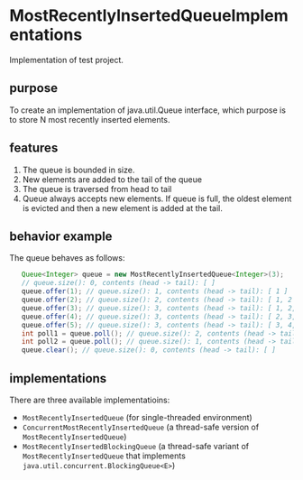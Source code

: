 # MostRecentlyInsertedQueueImplementations
Implementation of test project.

## purpose
To create an implementation of java.util.Queue<E> interface, which purpose is to store N most recently inserted elements.

## features
1. The queue is bounded in size.
2. New elements are added to the tail of the queue
3. The queue is traversed from head to tail
4. Queue always accepts new elements. If queue is full, the oldest element is evicted and then a new element is added at the tail.

## behavior example
The queue behaves as follows:

```java
   Queue<Integer> queue = new MostRecentlyInsertedQueue<Integer>(3);
   // queue.size(): 0, contents (head -> tail): [ ]
   queue.offer(1); // queue.size(): 1, contents (head -> tail): [ 1 ]
   queue.offer(2); // queue.size(): 2, contents (head -> tail): [ 1, 2 ]
   queue.offer(3); // queue.size(): 3, contents (head -> tail): [ 1, 2, 3 ]
   queue.offer(4); // queue.size(): 3, contents (head -> tail): [ 2, 3, 4 ]
   queue.offer(5); // queue.size(): 3, contents (head -> tail): [ 3, 4, 5 ]
   int poll1 = queue.poll(); // queue.size(): 2, contents (head -> tail): [ 4, 5 ], poll1 = 3
   int poll2 = queue.poll(); // queue.size(): 1, contents (head -> tail): [ 5 ], poll2 = 4
   queue.clear(); // queue.size(): 0, contents (head -> tail): [ ]

```

## implementations
There are three available implementatioins:
* `MostRecentlyInsertedQueue` (for single-threaded environment)
* `ConcurrentMostRecentlyInsertedQueue` (a thread-safe version of `MostRecentlyInsertedQueue`)
* `MostRecentlyInsertedBlockingQueue` (a thread-safe variant of `MostRecentlyInsertedQueue` that implements `java.util.concurrent.BlockingQueue<E>`)